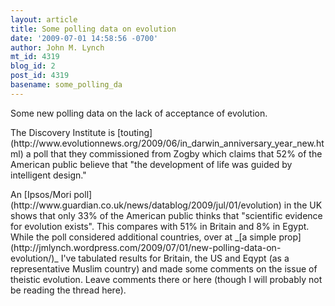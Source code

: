 ```yaml
---
layout: article
title: Some polling data on evolution
date: '2009-07-01 14:58:56 -0700'
author: John M. Lynch
mt_id: 4319
blog_id: 2
post_id: 4319
basename: some_polling_da
---
```

<p>Some new polling data on the lack of acceptance of evolution.</p>

<p>The Discovery Institute is [touting](http://www.evolutionnews.org/2009/06/in_darwin_anniversary_year_new.html) a poll that they commissioned from Zogby which claims that 52% of the American public believe that "the development of life was guided by intelligent design."</p>

<p>An [Ipsos/Mori poll](http://www.guardian.co.uk/news/datablog/2009/jul/01/evolution) in the UK shows that only 33% of the American public thinks that "scientific evidence for evolution exists". This compares with 51% in Britain and 8% in Egypt. While the poll considered additional countries, over at _[a simple prop](http://jmlynch.wordpress.com/2009/07/01/new-polling-data-on-evolution/)_ I've tabulated results for Britain, the US and Eqypt (as a representative Muslim country) and made some comments on the issue of theistic evolution. Leave comments there or here (though I will  probably not be reading the thread here).</p>
